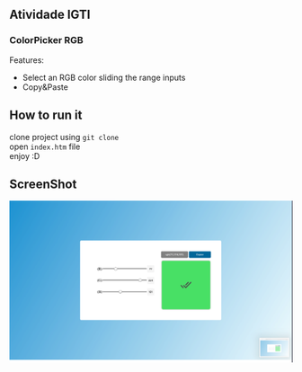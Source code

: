 ## Atividade IGTI
### ColorPicker RGB
Features: 
* Select an RGB color sliding the range inputs
* Copy&Paste

## How to run it
clone project using `git clone` <br>
open `index.htm` file <br>
enjoy :D  <br>

## ScreenShot
![ScreenShot](https://github.com/lucianodiisouza/igti-colorpicker-rgb/blob/master/img/screenshot.png)
